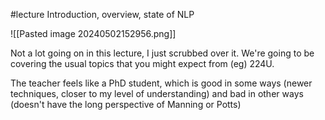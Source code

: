#lecture 
Introduction, overview, state of NLP

![[Pasted image 20240502152956.png]]

Not a lot going on in this lecture, I just scrubbed over it. We're going to be covering the usual topics that you might expect from (eg) 224U.

The teacher feels like a PhD student, which is good in some ways (newer techniques, closer to my level of understanding) and bad in other ways (doesn't have the long perspective of Manning or Potts)



